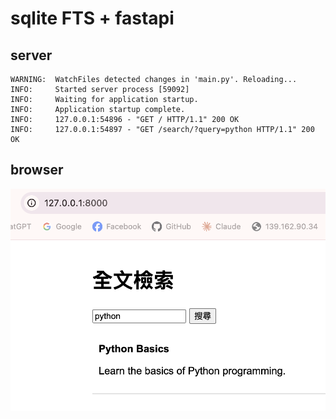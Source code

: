 # sqlite FTS + fastapi 



## server

```
WARNING:  WatchFiles detected changes in 'main.py'. Reloading...
INFO:     Started server process [59092]
INFO:     Waiting for application startup.
INFO:     Application startup complete.
INFO:     127.0.0.1:54896 - "GET / HTTP/1.1" 200 OK
INFO:     127.0.0.1:54897 - "GET /search/?query=python HTTP/1.1" 200 OK
```

## browser

![](./img/fulltextRun.png)
